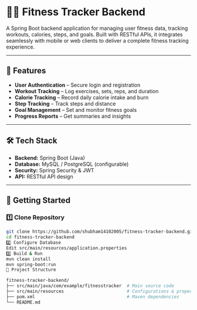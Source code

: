 # 🏋️‍♂️ Fitness Tracker Backend

A Spring Boot backend application for managing user fitness data, tracking workouts, calories, steps, and goals. Built with RESTful APIs, it integrates seamlessly with mobile or web clients to deliver a complete fitness tracking experience.

---

## 📌 Features
- **User Authentication** – Secure login and registration
- **Workout Tracking** – Log exercises, sets, reps, and duration
- **Calorie Tracking** – Record daily calorie intake and burn
- **Step Tracking** – Track steps and distance
- **Goal Management** – Set and monitor fitness goals
- **Progress Reports** – Get summaries and insights

---

## 🛠 Tech Stack
- **Backend:** Spring Boot (Java)
- **Database:** MySQL / PostgreSQL (configurable)
- **Security:** Spring Security & JWT
- **API:** RESTful API design

---

## 🚀 Getting Started

### 1️⃣ Clone Repository
```bash
git clone https://github.com/shubham14102005/fitness-tracker-backend.git
cd fitness-tracker-backend
2️⃣ Configure Database
Edit src/main/resources/application.properties
3️⃣ Build & Run
mvn clean install
mvn spring-boot:run
📂 Project Structure

fitness-tracker-backend/
├── src/main/java/com/example/fitnesstracker  # Main source code
├── src/main/resources                        # Configurations & properties
├── pom.xml                                   # Maven dependencies
└── README.md

